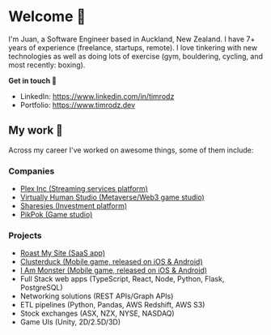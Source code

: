 # Welcome 👋

I'm Juan, a Software Engineer based in Auckland, New Zealand. I have 7+ years of experience (freelance, startups, remote). I love tinkering with new technologies as well as doing lots of exercise (gym, bouldering, cycling, and most recently: boxing).

**Get in touch 📩**

- LinkedIn: https://www.linkedin.com/in/timrodz
- Portfolio: https://www.timrodz.dev

## My work 💼

Across my career I've worked on awesome things, some of them include:

### Companies

- [Plex Inc (Streaming services platform)](https://www.plex.tv/)
- [Virtually Human Studio (Metaverse/Web3 game studio)](https://www.vhslab.com/)
- [Sharesies (Investment platform)](https://www.sharesies.nz/)
- [PikPok (Game studio)](https://pikpok.com/)

### Projects

- [Roast My Site (SaaS app)](https://roastmysite.io/)
- [Clusterduck (Mobile game, released on iOS & Android)](https://pikpok.com/games/clusterduck/)
- [I Am Monster (Mobile game, released on iOS & Android)](https://pikpok.com/games/i-am-monster/)
- Full Stack web apps (TypeScript, React, Node, Python, Flask, PostgreSQL)
- Networking solutions (REST APIs/Graph APIs)
- ETL pipelines (Python, Pandas, AWS Redshift, AWS S3)
- Stock exchanges (ASX, NZX, NYSE, NASDAQ)
- Game UIs (Unity, 2D/2.5D/3D)
